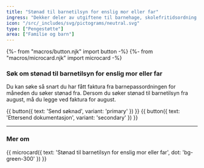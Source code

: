 ```yaml
---
title: "Stønad til barnetilsyn for enslig mor eller far"
ingress: "Dekker deler av utgiftene til barnehage, skolefritidsordning (SFO) eller dagmamma når du er alene med barn og er i arbeid."
icon: "/src/_includes/svg/pictograms/neutral.svg"
type: ["Pengestøtte"]
area: ["Familie og barn"]
---
```



{%- from "macros/button.njk" import button -%}
{%- from "macros/microcard.njk" import microcard -%}

### Søk om stønad til barnetilsyn for enslig mor eller far

Du kan søke så snart du har fått faktura fra barnepassordningen for måneden du søker stønad fra. Dersom du søker stønad til barnetilsyn fra august, må du legge ved faktura for august.

<div class="grid gap-1.5 sm:flex mt-4">
{{ button({ text: 'Send søknad', variant: 'primary' }) }}
{{ button({ text: 'Ettersend dokumentasjon', variant: 'secondary' }) }}
</div>

<hr class="my-8 border-deepblue-100" />

### Mer om

<div class="flex gap-1.5">
{{ microcard({ text: 'Stønad til barnetilsyn for enslig mor eller far', dot: 'bg-green-300' }) }}
</div>
